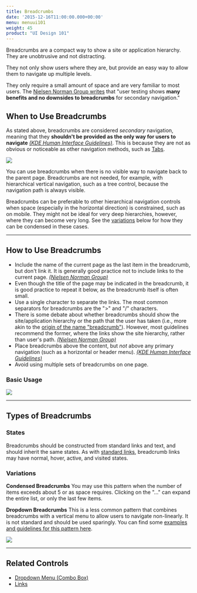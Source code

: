 ```yaml
---
title: Breadcrumbs
date: '2015-12-16T11:00:00.000+00:00'
menu: menuui101
weight: 45
product: "UI Design 101"
---
```


Breadcrumbs are a compact way to show a site or application hierarchy. They are unobtrusive and not distracting.<!--more-->

They not only show users where they are, but provide an easy way to allow them to navigate up multiple levels.

They only require a small amount of space and are very familiar to most users. The [Nielsen Norman Group writes](https://www.nngroup.com/articles/breadcrumb-navigation-useful/) that "user testing shows **many benefits and no downsides to breadcrumbs** for secondary navigation."


## When to Use Breadcrumbs

As stated above, breadcrumbs are considered *secondary* navigation, meaning that they **shouldn't be provided as the only way for users to navigate** [*(KDE Human Interface Guidelines)*](https://community.kde.org/KDE_Visual_Design_Group/HIG/Breadcrumbs). This is because they are not as obvious or noticeable as other navigation methods, such as [Tabs](../tabs/).

![](//media.balsamiq.com/img/support/tutorials/ui101/dbc-breadcrumbs.png)

You can use breadcrumbs when there is no visible way to navigate back to the parent page. Breadcrumbs are not needed, for example, with hierarchical vertical navigation, such as a tree control, because the navigation path is always visible.

Breadcrumbs can be preferable to other hierarchical navigation controls when space (especially in the horizontal direction) is constrained, such as on mobile. They might not be ideal for very deep hierarchies, however, where they can become very long. See the [variations](#variations) below for how they can be condensed in these cases.


---

## How to Use Breadcrumbs

* Include the name of the current page as the last item in the breadcrumb, but don't link it. It is generally good practice not to include links to the current page. [*(Nielsen Norman Group)*](https://www.nngroup.com/articles/breadcrumb-navigation-useful/)
* Even though the title of the page may be indicated in the breadcrumb, it is good practice to repeat it below, as the breadcrumb itself is often small.
* Use a single character to separate the links. The most common separators for breadcrumbs are the ">" and "/" characters.
* There is some debate about whether breadcrumbs should show the site/application hierarchy or the path that the user has taken (i.e., more akin to the [origin of the name "breadcrumb"](https://en.wikipedia.org/wiki/Hansel_and_Gretel)). However, most guidelines recommend the former, where the links show the site hierarchy, rather than user's path. [*(Nielsen Norman Group)*](https://www.nngroup.com/articles/breadcrumb-navigation-useful/)
* Place breadcrumbs above the content, but *not* above any primary navigation (such as a horizontal or header menu). [*(KDE Human Interface Guidelines)*](https://community.kde.org/KDE_Visual_Design_Group/HIG/Breadcrumbs)
* Avoid using multiple sets of breadcrumbs on one page.


### Basic Usage

![](//media.balsamiq.com/img/support/tutorials/ui101/breadcrumbs.png)

---

## Types of Breadcrumbs

### States

Breadcrumbs should be constructed from standard links and text, and should inherit the same states. As with [standard links](https://www.w3schools.com/html/html_links.asp), breadcrumb links may have normal, hover, active, and visited states.

### Variations

**Condensed Breadcrumbs**
You may use this pattern when the number of items exceeds about 5 or as space requires. Clicking on the "..." can expand the entire list, or only the last few items.

**Dropdown Breadcrumbs**
This is a less common pattern that combines breadcrumbs with a vertical menu to allow users to navigate non-linearly. It is not standard and should be used sparingly. You can find some [examples and guidelines for this pattern here](http://blog.andybeaumont.com/post/6534021484/scotch-egg-navigation).

![](//media.balsamiq.com/img/support/tutorials/ui101/breadcrumbs-variations.png)

---

## Related Controls

* [Dropdown Menu (Combo Box)](../dropdown/)
* [Links](../links/)